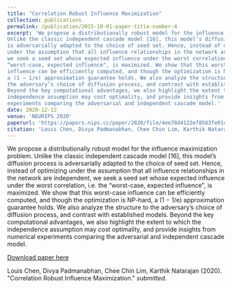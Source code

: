 ```yaml
---
title: "Correlation Robust Influence Maximization"
collection: publications
permalink: /publication/2015-10-01-paper-title-number-4
excerpt: 'We propose a distributionally robust model for the influence maximization problem.
Unlike the classic independent cascade model [16], this model’s diffusion process
is adversarially adapted to the choice of seed set. Hence, instead of optimizing
under the assumption that all influence relationships in the network are independent,
we seek a seed set whose expected influence under the worst correlation, i.e. the
“worst-case, expected influence", is maximized. We show that this worst-case
influence can be efficiently computed, and though the optimization is NP-hard,
a (1 − 1/e) approximation guarantee holds. We also analyze the structure to
the adversary’s choice of diffusion process, and contrast with established models.
Beyond the key computational advantages, we also highlight the extent to which the
independence assumption may cost optimality, and provide insights from numerical
experiments comparing the adversarial and independent cascade model.'
date: 2020-12-12
venue: 'NEURIPS 2020'
paperurl: 'https://papers.nips.cc/paper/2020/file/4ee78d4122ef8503fe01cdad3e9ea4ee-Paper.pdf'
citation: 'Louis Chen, Divya Padmanabhan, Chee Chin Lim, Karthik Natarajan. (2020). &quot; Correlation Robust Influence Maximization.&quot; <i></i>.'
---
```

We propose a distributionally robust model for the influence maximization problem.
Unlike the classic independent cascade model [16], this model’s diffusion process
is adversarially adapted to the choice of seed set. Hence, instead of optimizing
under the assumption that all influence relationships in the network are independent,
we seek a seed set whose expected influence under the worst correlation, i.e. the
“worst-case, expected influence", is maximized. We show that this worst-case
influence can be efficiently computed, and though the optimization is NP-hard,
a (1 − 1/e) approximation guarantee holds. We also analyze the structure to
the adversary’s choice of diffusion process, and contrast with established models.
Beyond the key computational advantages, we also highlight the extent to which the
independence assumption may cost optimality, and provide insights from numerical
experiments comparing the adversarial and independent cascade model.

[Download paper here](https://papers.nips.cc/paper/2020/file/4ee78d4122ef8503fe01cdad3e9ea4ee-Paper.pdf)

Louis Chen, Divya Padmanabhan, Chee Chin Lim, Karthik Natarajan (2020). "Correlation Robust Influence Maximization." <i>submitted</i>.
